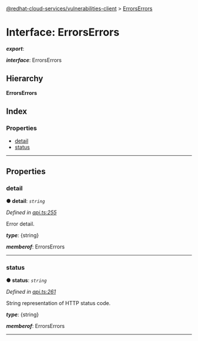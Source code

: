 [@redhat-cloud-services/vulnerabilities-client](../README.md) > [ErrorsErrors](../interfaces/errorserrors.md)

# Interface: ErrorsErrors

*__export__*: 

*__interface__*: ErrorsErrors

## Hierarchy

**ErrorsErrors**

## Index

### Properties

* [detail](errorserrors.md#detail)
* [status](errorserrors.md#status)

---

## Properties

<a id="detail"></a>

###  detail

**● detail**: *`string`*

*Defined in [api.ts:255](https://github.com/RedHatInsights/javascript-clients/blob/master/packages/vulnerabilities/git-api/api.ts#L255)*

Error detail.

*__type__*: {string}

*__memberof__*: ErrorsErrors

___
<a id="status"></a>

###  status

**● status**: *`string`*

*Defined in [api.ts:261](https://github.com/RedHatInsights/javascript-clients/blob/master/packages/vulnerabilities/git-api/api.ts#L261)*

String representation of HTTP status code.

*__type__*: {string}

*__memberof__*: ErrorsErrors

___

